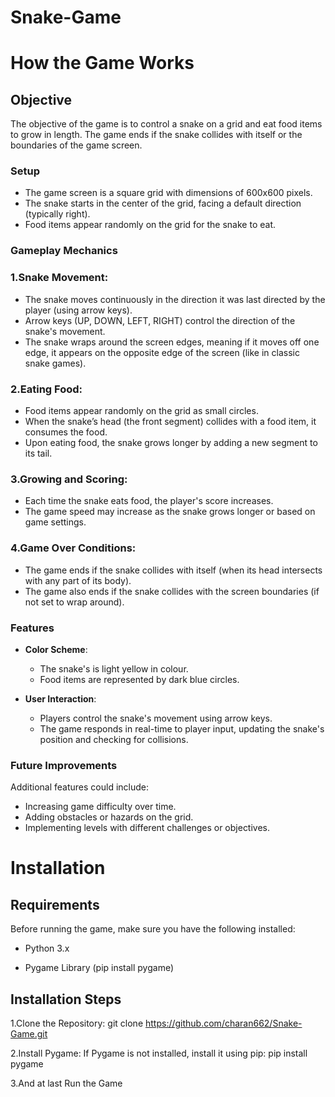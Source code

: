 # Snake-Game
# How the Game Works

## Objective

The objective of the game is to control a snake on a grid and eat food items to grow in length. The game ends if the snake collides with itself or the boundaries of the game screen.

### Setup 

- The game screen is a square grid with dimensions of 600x600 pixels.
- The snake starts in the center of the grid, facing a default direction (typically right).
- Food items appear randomly on the grid for the snake to eat.

### Gameplay Mechanics

 ### 1.Snake Movement:

 - The snake moves continuously in the direction it was last directed by the player (using arrow keys).
 - Arrow keys (UP, DOWN, LEFT, RIGHT) control the direction of the snake's movement.
 - The snake wraps around the screen edges, meaning if it moves off one edge, it appears on the opposite edge of the screen (like in classic snake games).

 ### 2.Eating Food:

 - Food items appear randomly on the grid as small circles.
 - When the snake’s head (the front segment) collides with a food item, it consumes the food.
 - Upon eating food, the snake grows longer by adding a new segment to its tail.

 ### 3.Growing and Scoring:

 - Each time the snake eats food, the player's score increases.
 - The game speed may increase as the snake grows longer or based on game settings.

 ### 4.Game Over Conditions:

 - The game ends if the snake collides with itself (when its head intersects with any part of its body).
 - The game also ends if the snake collides with the screen boundaries (if not set to wrap around).

### Features

- **Color Scheme**:

  - The snake's is light yellow in colour.
  - Food items are represented by dark blue circles.

- **User Interaction**:

  - Players control the snake's movement using arrow keys.
  - The game responds in real-time to player input, updating the snake's position and checking for collisions.

### Future Improvements

Additional features could include:
- Increasing game difficulty over time.
- Adding obstacles or hazards on the grid.
- Implementing levels with different challenges or objectives.

# Installation

## Requirements

Before running the game, make sure you have the following installed:

- Python 3.x

- Pygame Library (pip install pygame)

## Installation Steps

1.Clone the Repository: git clone https://github.com/charan662/Snake-Game.git

2.Install Pygame: If Pygame is not installed, install it using pip: pip install pygame

3.And at last Run the Game
